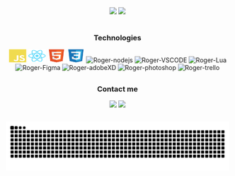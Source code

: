 
<div align="center">
  <a href="https://github.com/rogerbatt"></a>
  <img height="180em" src="https://github-readme-stats.vercel.app/api?username=rogerbatt&show_icons=true&theme=ocean_dark"/>
  <img height="180em" src="https://github-readme-stats.vercel.app/api/top-langs/?username=rogerbatt&layout=compact&theme=ocean_dark"/>
</div>

<div style="display: inline_block" align="center">
  <br>
  <h3>Technologies</h3>
  <img alt="Roger-Js" height="30" width="40" src="https://raw.githubusercontent.com/devicons/devicon/master/icons/javascript/javascript-plain.svg">
  <img alt="Roger-React" height="30" width="40" src="https://raw.githubusercontent.com/devicons/devicon/master/icons/react/react-original.svg">
  <img alt="Roger-HTML" height="30" width="40" src="https://raw.githubusercontent.com/devicons/devicon/master/icons/html5/html5-original.svg">
  <img alt="Roger-CSS" height="30" width="40" src="https://raw.githubusercontent.com/devicons/devicon/master/icons/css3/css3-original.svg">
  <img alt="Roger-nodejs" height="30" width="40" src="https://cdn.jsdelivr.net/gh/devicons/devicon/icons/nodejs/nodejs-original.svg">
  <img alt="Roger-VSCODE" height="30" width="40" src="https://cdn.jsdelivr.net/gh/devicons/devicon/icons/vscode/vscode-original.svg">
  <img alt="Roger-Lua" height="30" width="40" src="https://cdn.jsdelivr.net/gh/devicons/devicon/icons/lua/lua-original.svg">
  <img alt="Roger-Figma" height="30" width="40" src="https://cdn.jsdelivr.net/gh/devicons/devicon/icons/figma/figma-original.svg">
  <img alt="Roger-adobeXD" height="30" width="40" src="https://cdn.jsdelivr.net/gh/devicons/devicon/icons/xd/xd-plain.svg">
  <img alt="Roger-photoshop" height="30" width="40" src="https://cdn.jsdelivr.net/gh/devicons/devicon/icons/photoshop/photoshop-plain.svg">
  <img alt="Roger-trello" height="30" width="40" src="https://cdn.jsdelivr.net/gh/devicons/devicon/icons/trello/trello-plain.svg">
</div>

  ##
 
<div align="center"> 
  <h3>Contact me</h3>
  <a href="mailto:rogeriobf.dev@gmail.com"><img src="https://img.shields.io/badge/-Gmail-%23333?style=for-the-badge&logo=gmail&logoColor=white" target="_blank"></a>
  <a href="https://www.linkedin.com/in/rogerio-battistoni-filho-87432a133/" target="_blank"><img src="https://img.shields.io/badge/-LinkedIn-%230077B5?style=for-the-badge&logo=linkedin&logoColor=white" target="_blank"></a> 
  
  ##
  
  ![Snake animation](https://github.com/rogerbatt/rogerbatt/blob/output/github-contribution-grid-snake-dark.svg)
 
</div>
